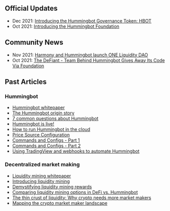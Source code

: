 ## Official Updates

* Dec 2021: [Introducing the Hummingbot Governance Token: HBOT](./hbot)
* Oct 2021: [Introducing the Hummingbot Foundation](./foundation)

## Community News 

* Nov 2021: [Harmony and Hummingbot launch ONE Liquidity DAO](https://medium.com/harmony-one/harmony-and-hummingbot-launch-liquidity-dao-fef96b761c8f)
* Oct 2021: [The DeFiant - Team Behind Hummingbot Gives Away Its Code Via Foundation](https://thedefiant.io/coin-alpha-hummingbot-foundation/)

## Past Articles

### Hummingbot

* [Hummingbot whitepaper](https://hummingbot.io/hummingbot.pdf)
* [The Hummingbot origin story](https://hummingbot.io/blog/2019-03-from-hedge-fund-to-market-making-bot)
* [7 common questions about Hummingbot](https://hummingbot.io/blog/2019-03-7-hummingbot-questions/)
* [Hummingbot is live!](https://hummingbot.io/blog/2019-04-announcing-hummingbot)
* [How to run Hummingbot in the cloud](https://hummingbot.io/blog/2019-06-cloud-providers)
* [Price Source Configuration](https://hummingbot.io/blog/2020-11-commands-and-config-price-source)
* [Commands and Configs - Part 1](https://hummingbot.io/blog/2020-11-commands-and-configs-part1)
* [Commands and Configs - Part 2](https://hummingbot.io/blog/2020-11-commands-and-configs-part2)
* [Using TradingView and webhooks to automate Hummingbot](https://hummingbot.io/blog/2021-01-automate-tradingview-for-hummingbot)

### Decentralized market making

* [Liquidity mining whitepaper](https://hummingbot.io/liquidity-mining.pdf)
* [Introducing liquidity mining](https://hummingbot.io/blog/2019-11-liquidity-mining)
* [Demystifying liquidity mining rewards](https://hummingbot.io/blog/2019-12-liquidity-mining-rewards)
* [Comparing liquidity mining options in DeFi vs. Hummingbot](https://hummingbot.io/blog/2020-08-liquidity-mining-hummingbot-vs-defi)
* [The thin crust of liquidity: Why crypto needs more market makers](https://hummingbot.io/blog/2019-01-thin-crust-of-liquidity)
* [Mapping the crypto market maker landscape](https://hummingbot.io/blog/2020-02-crypto-market-marker-list)



